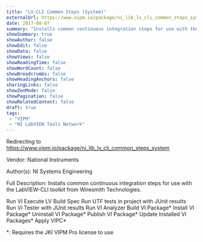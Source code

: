 ```yaml
---
title: "LV-CLI Common Steps (System)"
externalUrl: https://www.vipm.io/package/ni_lib_lv_cli_common_steps_system
date: 2017-08-07
summary: "Installs common continuous integration steps for use with the LabVIEW-CLI toolkit from Wiresmith Technologies."
showSummary: true
showAuthor: false
showEdit: false
showData: false
showViews: false
showReadingTime: false
showWordCount: false
showBreadcrumbs: false
showHeadingAnchors: false
sharingLinks: false
showZenMode: false
showPagination: false
showRelatedContent: false
draft: true
tags:
 - "VIPM"
 - "NI LabVIEW Tools Network"
---
```


Redirecting to https://www.vipm.io/package/ni_lib_lv_cli_common_steps_system

Vendor: National Instruments

Author(s): NI Systems Engineering
 
Full Description:
Installs common continuous integration steps for use with the LabVIEW-CLI toolkit from Wiresmith Technologies.

Run VI
Execute LV Build Spec
Run UTF tests in project with JUnit results
Run Vi Tester with JUnit results
Run VI Analyzer
Build VI Package*
Install VI Package*
Uninstall VI Package*
Publish VI Package*
Update Installed VI Packages*
Apply VIPC*

*: Requires the JKI VIPM Pro license to use